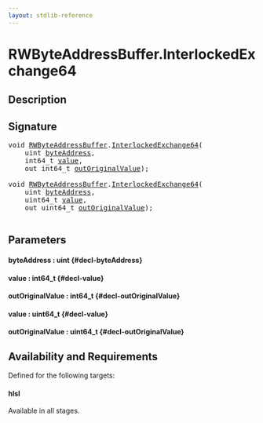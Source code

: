 ```yaml
---
layout: stdlib-reference
---
```


# RWByteAddressBuffer\.InterlockedExchange64

## Description





## Signature 

<pre>
<span class="code_keyword">void</span> <a href="/stdlib-reference/types/RWByteAddressBuffer/index" class="code_type">RWByteAddressBuffer</a>.<a href="/stdlib-reference/types/RWByteAddressBuffer/InterlockedExchange64">InterlockedExchange64</a>(
    <span class="code_keyword">uint</span> <a href="/stdlib-reference/types/RWByteAddressBuffer/InterlockedExchange64#decl-byteAddress" class="code_param">byteAddress</a>,
    int64_t <a href="/stdlib-reference/types/RWByteAddressBuffer/InterlockedExchange64#decl-value" class="code_param">value</a>,
    <span class="code_keyword">out</span> int64_t <a href="/stdlib-reference/types/RWByteAddressBuffer/InterlockedExchange64#decl-outOriginalValue" class="code_param">outOriginalValue</a>);

<span class="code_keyword">void</span> <a href="/stdlib-reference/types/RWByteAddressBuffer/index" class="code_type">RWByteAddressBuffer</a>.<a href="/stdlib-reference/types/RWByteAddressBuffer/InterlockedExchange64">InterlockedExchange64</a>(
    <span class="code_keyword">uint</span> <a href="/stdlib-reference/types/RWByteAddressBuffer/InterlockedExchange64#decl-byteAddress" class="code_param">byteAddress</a>,
    uint64_t <a href="/stdlib-reference/types/RWByteAddressBuffer/InterlockedExchange64#decl-value" class="code_param">value</a>,
    <span class="code_keyword">out</span> uint64_t <a href="/stdlib-reference/types/RWByteAddressBuffer/InterlockedExchange64#decl-outOriginalValue" class="code_param">outOriginalValue</a>);

</pre>

## Parameters

#### byteAddress  : uint {#decl-byteAddress}
#### value  : int64\_t {#decl-value}
#### outOriginalValue  : int64\_t {#decl-outOriginalValue}
#### value  : uint64\_t {#decl-value}
#### outOriginalValue  : uint64\_t {#decl-outOriginalValue}

## Availability and Requirements

Defined for the following targets:

#### hlsl
Available in all stages.



